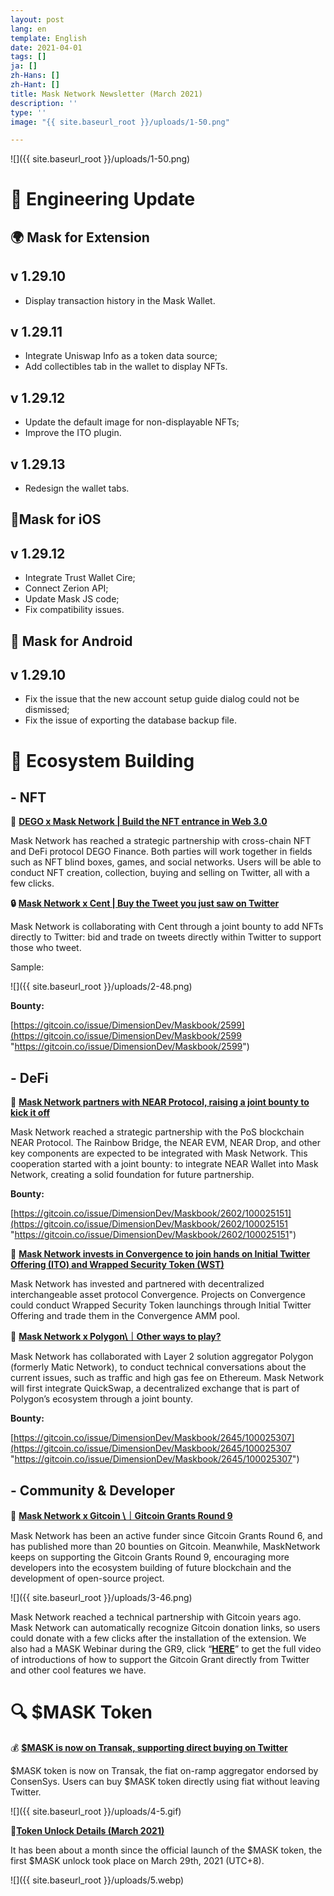 ```yaml
---
layout: post
lang: en
template: English
date: 2021-04-01
tags: []
ja: []
zh-Hans: []
zh-Hant: []
title: Mask Network Newsletter (March 2021)
description: ''
type: ''
image: "{{ site.baseurl_root }}/uploads/1-50.png"

---
```

![]({{ site.baseurl_root }}/uploads/1-50.png)

# 🔧 Engineering Update

## 🌍 Mask for Extension

## **v 1.29.10**

* Display transaction history in the Mask Wallet.

## **v 1.29.11**

* Integrate Uniswap Info as a token data source;
* Add collectibles tab in the wallet to display NFTs.

## **v 1.29.12**

* Update the default image for non-displayable NFTs;
* Improve the ITO plugin.

## **v 1.29.13**

* Redesign the wallet tabs.

## 📱Mask for iOS

## v 1.29.12

* Integrate Trust Wallet Cire;
* Connect Zerion API;
* Update Mask JS code;
* Fix compatibility issues.

## 🤖️ Mask for Android

## v 1.29.10

* Fix the issue that the new account setup guide dialog could not be dismissed;
* Fix the issue of exporting the database backup file.

# 🌳 Ecosystem Building

## - NFT

🧩 [**DEGO x Mask Network \| Build the NFT entrance in Web 3.0**](https://news.mask.io/2021/03/10/dego-x-mask-network-build-the-nft-entrance-in-web-3.0)

Mask Network has reached a strategic partnership with cross-chain NFT and DeFi protocol DEGO Finance. Both parties will work together in fields such as NFT blind boxes, games, and social networks. Users will be able to conduct NFT creation, collection, buying and selling on Twitter, all with a few clicks.

**🔒** [**Mask Network x Cent \| Buy the Tweet you just saw on Twitter**](https://news.mask.io/2021/03/26/mask-network-x-cent-buy-the-tweet-you-just-saw-on-twitter)

Mask Network is collaborating with Cent through a joint bounty to add NFTs directly to Twitter: bid and trade on tweets directly within Twitter to support those who tweet.

Sample:

![]({{ site.baseurl_root }}/uploads/2-48.png)

**Bounty:**

[https://gitcoin.co/issue/DimensionDev/Maskbook/2599](https://gitcoin.co/issue/DimensionDev/Maskbook/2599 "https://gitcoin.co/issue/DimensionDev/Maskbook/2599")

## - DeFi

**🔗** [**Mask Network partners with NEAR Protocol, raising a joint bounty to kick it off**](https://news.mask.io/2021/03/16/mask-network-partners-with-near-protocol-raising-a-joint-bounty-to-kick-it-off)

Mask Network reached a strategic partnership with the PoS blockchain NEAR Protocol. The Rainbow Bridge, the NEAR EVM, NEAR Drop, and other key components are expected to be integrated with Mask Network. This cooperation started with a joint bounty: to integrate NEAR Wallet into Mask Network, creating a solid foundation for future partnership.

**Bounty:**

[https://gitcoin.co/issue/DimensionDev/Maskbook/2602/100025151](https://gitcoin.co/issue/DimensionDev/Maskbook/2602/100025151 "https://gitcoin.co/issue/DimensionDev/Maskbook/2602/100025151")

**🤝** [**Mask Network invests in Convergence to join hands on Initial Twitter Offering (ITO) and Wrapped Security Token (WST)**](https://news.mask.io/2021/03/22/mask-network-invests-in-convergence-to-join-hands-on-initial-twitter-offering-ito-and-wrapped-security-token-wst)

Mask Network has invested and partnered with decentralized interchangeable asset protocol Convergence. Projects on Convergence could conduct Wrapped Security Token launchings through Initial Twitter Offering and trade them in the Convergence AMM pool.

🙌 [**Mask Network x Polygon\｜Other ways to play?**](https://news.mask.io/2021/03/23/mask-network-x-polygon-other-ways-to-play)

Mask Network has collaborated with Layer 2 solution aggregator Polygon (formerly Matic Network), to conduct technical conversations about the current issues, such as traffic and high gas fee on Ethereum. Mask Network will first integrate QuickSwap, a decentralized exchange that is part of Polygon’s ecosystem through a joint bounty.

**Bounty:**

[https://gitcoin.co/issue/DimensionDev/Maskbook/2645/100025307](https://gitcoin.co/issue/DimensionDev/Maskbook/2645/100025307 "https://gitcoin.co/issue/DimensionDev/Maskbook/2645/100025307")

## - Community & Developer

🎉 [**Mask Network x Gitcoin \｜Gitcoin Grants Round 9**](https://gitcoin.co/grants/159/mask-networkmaskbook-the-portal-to-the-new-open-i)

Mask Network has been an active funder since Gitcoin Grants Round 6, and has published more than 20 bounties on Gitcoin. Meanwhile, MaskNetwork keeps on supporting the Gitcoin Grants Round 9, encouraging more developers into the ecosystem building of future blockchain and the development of open-source project.

![]({{ site.baseurl_root }}/uploads/3-46.png)

Mask Network reached a technical partnership with Gitcoin years ago. Mask Network can automatically recognize Gitcoin donation links, so users could donate with a few clicks after the installation of the extension. We also had a MASK Webinar during the GR9, click “[**HERE**](https://www.youtube.com/watch?v=9uQ3wsAbBvw&list=PLvTrX8LNPbPmUaiE302hlg9OnslIfnzNs&index=7)” to get the full video of introductions of how to support the Gitcoin Grant directly from Twitter and other cool features we have.

# 🔍 $MASK Token

💰 [**$MASK is now on Transak, supporting direct buying on Twitter**](https://news.mask.io/2021/03/05/mask-is-officially-on-fiat-on-ramp-aggregator-transak-now-supporting-direct-buying-on-twitter)

$MASK token is now on Transak, the fiat on-ramp aggregator endorsed by ConsenSys. Users can buy $MASK token directly using fiat without leaving Twitter.

![]({{ site.baseurl_root }}/uploads/4-5.gif)

📍[**Token Unlock Details (March 2021)**](https://news.mask.io/2021/03/24/mask-token-unlock-details-march-2021)

It has been about a month since the official launch of the $MASK token, the first $MASK unlock took place on March 29th, 2021 (UTC+8).

![]({{ site.baseurl_root }}/uploads/5.webp)